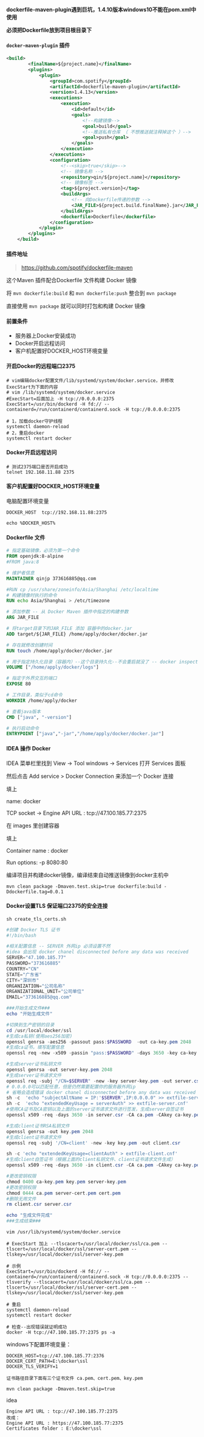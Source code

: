 **dockerfile-maven-plugin遇到巨坑，1.4.10版本windows10不能在pom.xml中使用**

**必须把Dockerfile放到项目根目录下**



#### `docker-maven-plugin` 插件

```xml
<build>
        <finalName>${project.name}</finalName>
        <plugins>
            <plugin>
                <groupId>com.spotify</groupId>
                <artifactId>dockerfile-maven-plugin</artifactId>
                <version>1.4.13</version>
                <executions>
                    <execution>
                        <id>default</id>
                        <goals>
                            <!--构建镜像-->
                            <goal>build</goal>
                            <!--推送私有仓库 （ 不想推送就注释掉这个 ）-->
                            <goal>push</goal>
                        </goals>
                    </execution>
                </executions>
                <configuration>
                    <!--<skip>true</skip>-->
                    <!-- 镜像名称 -->
                    <repository>qin/${project.name}</repository>
                    <!-- 镜像标签 -->
                    <tag>${project.version}</tag>
                    <buildArgs>
                        <!-- 向Dockerfile传递的参数 -->
                        <JAR_FILE>${project.build.finalName}.jar</JAR_FILE>
                    </buildArgs>
                    <dockerfile>Dockerfile</dockerfile>
                </configuration>
            </plugin>
        </plugins>
    </build>
```

#### 插件地址

> https://github.com/spotify/dockerfile-maven



这个Maven 插件配合Dockerfile 文件构建 Docker 镜像

将 `mvn dockerfile:build` 和 `mvn dockerfile:push` 整合到 `mvn package`

直接使用 `mvn package` 就可以同时打包和构建 Docker 镜像



#### 前置条件

- 服务器上Docker安装成功
- Docker开启远程访问
- 客户机配置好DOCKER_HOST环境变量



#### 开启Docker的远程端口2375

```shell
# vim编辑docker配置文件/lib/systemd/system/docker.service，并修改ExecStart为下面的内容
# vim /lib/systemd/system/docker.service
#ExecStart=后面加上 -H tcp://0.0.0.0:2375
ExecStart=/usr/bin/dockerd -H fd:// --containerd=/run/containerd/containerd.sock -H tcp://0.0.0.0:2375

# 1，加载docker守护线程
systemctl daemon-reload
# 2，重启docker 
systemctl restart docker

```

#### Docker开启远程访问

```shell
# 测试2375端口是否开启成功
telnet 192.168.11.88 2375
```

#### 客户机配置好DOCKER_HOST环境变量

电脑配置环境变量

```shell
DOCKER_HOST  tcp://192.168.11.88:2375

echo %DOCKER_HOST%
```



#### Dockerfile 文件

```dockerfile
# 指定基础镜像，必须为第一个命令
FROM openjdk:8-alpine
#FROM java:8

# 维护者信息
MAINTAINER qinjp 373616885@qq.com

#RUN cp /usr/share/zoneinfo/Asia/Shanghai /etc/localtime
# 构建镜像时执行的命令
RUN echo Asia/Shanghai > /etc/timezone

# 添加参数 -- 从 Docker Maven 插件中指定的构建参数
ARG JAR_FILE

# 将target目录下的JAR_FILE 添加 容器中的docker.jar
ADD target/${JAR_FILE} /home/apply/docker/docker.jar

# 存在就修改创建时间
RUN touch /home/apply/docker/docker.jar

# 用于指定持久化目录（容器内）--这个目录持久化--不会重启就没了 -- docker inspect 容积 查看具体的挂载目录
VOLUME ["/home/apply/docker/logs"]

# 指定于外界交互的端口
EXPOSE 80

# 工作目录，类似于cd命令
WORKDIR /home/apply/docker

# 查看java版本
CMD ["java", "-version"]

# 执行启动命令
ENTRYPOINT ["java","-jar","/home/apply/docker/docker.jar"]
```



####  IDEA 操作 Docker

IDEA 菜单栏里找到 View -> Tool windows -> Services  打开 Services 面板

然后点击 Add service > Docker Connection 来添加一个 Docker 连接

填上

name: docker

TCP socket -> Engine API URL : tcp://47.100.185.77:2375

在 images 里创建容器

填上

Container name : docker

Run options: -p 8080:80



编译项目并构建docker镜像，编译结束自动推送镜像到docker主机中

`mvn clean package -Dmaven.test.skip=true dockerfile:build -Ddockerfile.tag=0.0.1`





#### Docker设置TLS 保证端口2375的安全连接

`sh create_tls_certs.sh`

```powershell
#创建 Docker TLS 证书
#!/bin/bash

#相关配置信息 -- SERVER 外网ip 必须设置不然
#idea 会出现 docker chanel disconnected before any data was received
SERVER="47.100.185.77"
PASSWORD="373616885"
COUNTRY="CN"
STATE="广东省"
CITY="深圳市"
ORGANIZATION="公司名称"
ORGANIZATIONAL_UNIT="公司单位"
EMAIL="373616885@qq.com"

###开始生成文件###
echo "开始生成文件"

#切换到生产密钥的目录
cd /usr/local/docker/ssl
#生成ca私钥(使用aes256加密)
openssl genrsa -aes256 -passout pass:$PASSWORD  -out ca-key.pem 2048
#生成ca证书，填写配置信息
openssl req -new -x509 -passin "pass:$PASSWORD" -days 3650 -key ca-key.pem -sha256 -out ca.pem -subj "/C=$COUNTRY/ST=$STATE/L=$CITY/O=$ORGANIZATION/OU=$ORGANIZATIONAL_UNIT/CN=$SERVER/emailAddress=$EMAIL"

#生成server证书私钥文件
openssl genrsa -out server-key.pem 2048
#生成server证书请求文件
openssl req -subj "/CN=$SERVER" -new -key server-key.pem -out server.csr
# 0.0.0.0可以匹配任意，但是仍然需要配置你的服务器外网ip
# 省略会造成错误 docker chanel disconnected before any data was received
sh -c  'echo "subjectAltName = IP:'$SERVER',IP:0.0.0.0" >> extfile-server.cnf'
sh -c  'echo "extendedKeyUsage = serverAuth" >> extfile-server.cnf'
#使用CA证书及CA密钥以及上面的server证书请求文件进行签发，生成server自签证书
openssl x509 -req -days 3650 -in server.csr -CA ca.pem -CAkey ca-key.pem -passin "pass:$PASSWORD" -CAcreateserial  -out server-cert.pem -extfile extfile-server.cnf

#生成client证书RSA私钥文件
openssl genrsa -out key.pem 2048
#生成client证书请求文件
openssl req -subj '/CN=client' -new -key key.pem -out client.csr

sh -c 'echo "extendedKeyUsage=clientAuth" > extfile-client.cnf'
#生成client自签证书（根据上面的client私钥文件、client证书请求文件生成）
openssl x509 -req -days 3650 -in client.csr -CA ca.pem -CAkey ca-key.pem  -passin "pass:$PASSWORD" -CAcreateserial -out cert.pem  -extfile extfile-client.cnf

#更改密钥权限
chmod 0400 ca-key.pem key.pem server-key.pem
#更改密钥权限
chmod 0444 ca.pem server-cert.pem cert.pem
#删除无用文件
rm client.csr server.csr

echo "生成文件完成"
###生成结束###


```



`vim /usr/lib/systemd/system/docker.service`

```shell
# ExecStart 加上 --tlscacert=/usr/local/docker/ssl/ca.pem --tlscert=/usr/local/docker/ssl/server-cert.pem --tlskey=/usr/local/docker/ssl/server-key.pem

# 示例
ExecStart=/usr/bin/dockerd -H fd:// --containerd=/run/containerd/containerd.sock -H tcp://0.0.0.0:2375 --tlsverify --tlscacert=/usr/local/docker/ssl/ca.pem --tlscert=/usr/local/docker/ssl/server-cert.pem --tlskey=/usr/local/docker/ssl/server-key.pem

# 重启
systemctl daemon-reload
systemctl restart docker

# 检查--出现错误就证明成功
docker -H tcp://47.100.185.77:2375 ps -a
```



windows下配置环境变量：

```shell
DOCKER_HOST=tcp://47.100.185.77:2376
DOCKER_CERT_PATH=E:\docker\ssl
DOCKER_TLS_VERIFY=1

证书路径目录下面有三个证书文件 ca.pem、cert.pem、key.pem
```



`mvn clean package -Dmaven.test.skip=true`



idea 

```shell
Engine API URL : tcp://47.100.185.77:2375
改成：
Engine API URL : https://47.100.185.77:2375
Certificates folder : E:\docker\ssl

```





